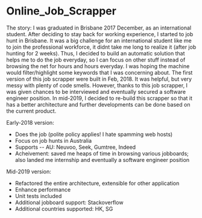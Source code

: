 # Online_Job_Scrapper
The story: I was graduated in Brisbane 2017 December, as an international student. After deciding to stay back for working experience, I started to job hunt in Brisbane. It was a big challenge for an international student like me to join the professional workforce, it didnt take me long to realize it (after job hunting for 2 weeks). Thus, I decided to build an automatic solution that helps me to do the job everyday, so I can focus on other stuff instead of browsing the net for hours and hours everyday. I was hoping the machine would filter/highlight some keywords that I was concerning about. The first version of this job scrapper were built in Feb, 2018. It was helpful, but very messy with plenty of code smells. However, thanks to this job scrapper, I was given chances to be interviewed and eventually secured a software engineer position. In mid-2019, I decided to re-build this scrapper so that it has a better architecture and further developments can be done based on the current product.

Early-2018 version:
- Does the job (polite policy applies! I hate spamming web hosts)
- Focus on job hunts in Australia
- Supports -- AU: Neuvoo, Seek, Gumtree, Indeed
- Acheivement: saved me heaps of time in browsing various jobboards; also landed me internship and eventually a software engineer position

Mid-2019 version:
- Refactored the entire architecture, extensible for other application
- Enhance performance
- Unit tests included
- Additional jobboard support: Stackoverflow
- Additional countries supported: HK, SG
